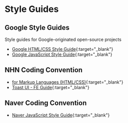 # Style Guides

## Google Style Guides

Style guides for Google-originated open-source projects

- [Google HTML/CSS Style Guide](https://google.github.io/styleguide/htmlcssguide.html){:target="_blank"}
- [Google JavaScript Style Guide](https://google.github.io/styleguide/jsguide.html){:target="_blank"}

## NHN Coding Convention

- [for Markup Languages (HTML/CSS)](https://nuli.navercorp.com/tool/codingCon){:target="_blank"}
- [Toast UI - FE Guide](https://ui.toast.com/fe-guide/ko){:target="_blank"}

## Naver Coding Convention

- [Naver JavaScript Style Guide](https://github.com/naver/eslint-config-naver){:target="_blank"}
